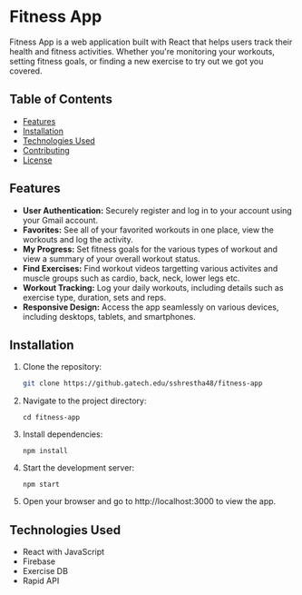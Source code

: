 # Fitness App

Fitness App is a web application built with React that helps users track their health and fitness activities. Whether you're monitoring your workouts, setting fitness goals, or finding a new exercise to try out we got you covered.

## Table of Contents

- [Features](#features)
- [Installation](#installation)
- [Technologies Used](#technologies-used)
- [Contributing](#contributing)
- [License](#license)

## Features

- **User Authentication:** Securely register and log in to your account using your Gmail account.
- **Favorites:** See all of your favorited workouts in one place, view the workouts and log the activity.
- **My Progress:** Set fitness goals for the various types of workout and view a summary of your overall workout status.
- **Find Exercises:** Find workout videos targetting various activites and muscle groups such as cardio, back, neck, lower legs etc.
- **Workout Tracking:** Log your daily workouts, including details such as exercise type, duration, sets and reps.
- **Responsive Design:** Access the app seamlessly on various devices, including desktops, tablets, and smartphones.

## Installation

1. Clone the repository:

   ```bash
   git clone https://github.gatech.edu/sshrestha48/fitness-app
2. Navigate to the project directory:
   ```
   cd fitness-app
3. Install dependencies:
   ```
   npm install
4. Start the development server:
   ```
   npm start
5. Open your browser and go to http://localhost:3000 to view the app.

## Technologies Used
   - React with JavaScript
   - Firebase
   - Exercise DB
   - Rapid API
